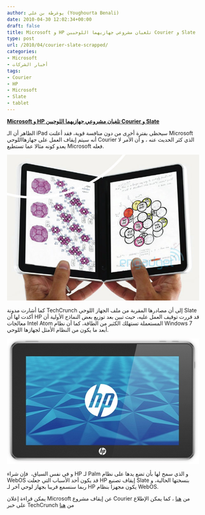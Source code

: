 ```yaml
---
author: يوغرطة بن علي (Youghourta Benali)
date: 2010-04-30 12:02:34+00:00
draft: false
title: Microsoft و HP تلغيان مشروعي جهازيهما اللوحيين Courier و Slate
type: post
url: /2010/04/courier-slate-scrapped/
categories:
- Microsoft
- أخبار الشركات
tags:
- Courier
- HP
- Microsoft
- Slate
- tablet
---
```





[**Microsoft و HP تلغيان مشروعي جهازيهما اللوحيين Courier و Slate**](https://www.it-scoop.com/2010/04/courier-slate-scrapped/)




الظاهر أن الـ iPad سيحظى بفترة أخرى من دون منافسة قوية، فقد أعلنت Microsoft أنه سيتم إيقاف العمل على جهازهااللوحي Courier الذي كثر الحديث عنه ، و أن الأمر لا يعدو كونه مثالا عما تستطيع Microsoft فعله.

[![](courier.jpg)
](https://www.it-scoop.com/2010/04/courier-slate-scrapped/)

كما أشارت مدونة TechCrunch إلى أن مصادرها المقربة من ملف الجهاز اللوحي Slate أكدت لها أن HP قد قررت توقيف العمل عليه، حيث تبين بعد توزيع بعض النماذج الأولية أن معالجات Intel Atom المستعملة تستهلك الكثير من الطاقة، كما أن نظام Windows 7 أبعد ما يكون من النظام الأمثل لجهازها اللوحي.

[![](slate.jpg)
](https://www.it-scoop.com/2010/04/courier-slate-scrapped/)

و في نفس السياق،  فإن شراء HP لـ Palm و الذي سمح لها بأن تضع يدها على نظام WebOS قد يكون أحد الأسباب التي جعلت HP إيقاف تصنيع Slate بنسختها الحالية، و ربما سنسمع قريبا بجهاز لوحي آخر لـ HP يكون مجهزا بنظام WebOS.

يمكن قراءة إعلان Microsoft عن إيقاف مشروع Courier من [هنا](http://blogs.technet.com/microsoft_blog/archive/2010/04/29/speculation-about-the-courier-project.aspx) ، كما يمكن الإطلاع على خبر TechCrunch من [هنا](http://techcrunch.com/2010/04/29/hewlett-packard-to-kill-windows-7-tablet-project/)
